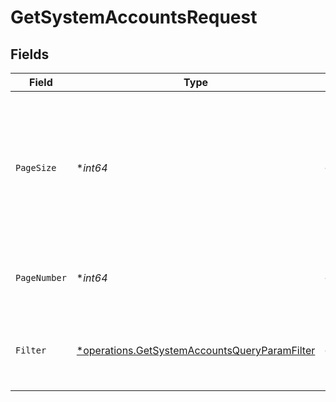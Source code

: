 # GetSystemAccountsRequest


## Fields

| Field                                                                                                         | Type                                                                                                          | Required                                                                                                      | Description                                                                                                   | Example                                                                                                       |
| ------------------------------------------------------------------------------------------------------------- | ------------------------------------------------------------------------------------------------------------- | ------------------------------------------------------------------------------------------------------------- | ------------------------------------------------------------------------------------------------------------- | ------------------------------------------------------------------------------------------------------------- |
| `PageSize`                                                                                                    | **int64*                                                                                                      | :heavy_minus_sign:                                                                                            | The maximum number of items to include per page. The last page of a collection may include fewer items.       | 10                                                                                                            |
| `PageNumber`                                                                                                  | **int64*                                                                                                      | :heavy_minus_sign:                                                                                            | Determines which page of the entities to retrieve.                                                            | 1                                                                                                             |
| `Filter`                                                                                                      | [*operations.GetSystemAccountsQueryParamFilter](../../models/operations/getsystemaccountsqueryparamfilter.md) | :heavy_minus_sign:                                                                                            | Filter system accounts returned in the response.                                                              |                                                                                                               |